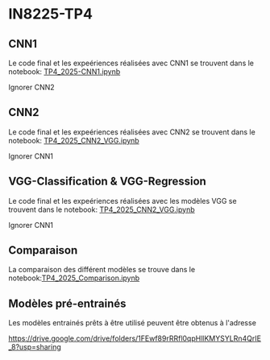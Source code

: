 # IN8225-TP4

## CNN1
  
Le code final et les expeériences réalisées avec CNN1 se trouvent dans le notebook: [TP4_2025-CNN1.ipynb](Notebooks/CNN1/TP4_2025-CNN1.ipynb) 

Ignorer CNN2

## CNN2

Le code final et les expeériences réalisées avec CNN2 se trouvent dans le notebook: [TP4_2025_CNN2_VGG.ipynb](Notebooks/CNN2%20VGG/TP4_2025_CNN2_VGG.ipynb) 

Ignorer CNN1

## VGG-Classification & VGG-Regression

Le code final et les expeériences réalisées avec les modèles VGG se trouvent dans le notebook: [TP4_2025_CNN2_VGG.ipynb](Notebooks/CNN2%20VGG/TP4_2025_CNN2_VGG.ipynb) 

Ignorer CNN1

## Comparaison

La comparaison des différent modèles se trouve dans le notebook:[TP4_2025_Comparison.ipynb](Notebooks/Comparaison/TP4_2025_Comparison.ipynb)  

## Modèles pré-entrainés
Les modèles entrainés prêts à être utilisé peuvent être obtenus à l'adresse

https://drive.google.com/drive/folders/1FEwf89rRRfl0qpHllKMYSYLRn4QrIE_8?usp=sharing
